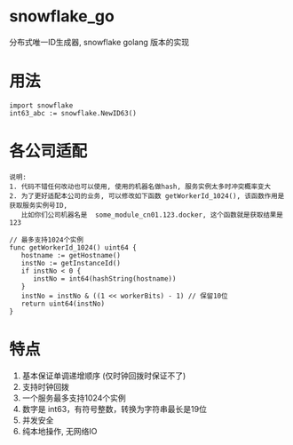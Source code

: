 # snowflake_go
分布式唯一ID生成器, snowflake golang 版本的实现

# 用法
```
import snowflake
int63_abc := snowflake.NewID63()
```

# 各公司适配
```
说明:
1. 代码不错任何改动也可以使用, 使用的机器名做hash, 服务实例太多时冲突概率变大
2. 为了更好适配本公司的业务, 可以修改如下函数 getWorkerId_1024(), 该函数作用是获取服务实例号ID, 
   比如你们公司机器名是  some_module_cn01.123.docker, 这个函数就是获取结果是123

// 最多支持1024个实例
func getWorkerId_1024() uint64 {
   hostname := getHostname()
   instNo := getInstanceId()
   if instNo < 0 {
      instNo = int64(hashString(hostname))
   }
   instNo = instNo & ((1 << workerBits) - 1) // 保留10位
   return uint64(instNo)
}
```

# 特点 
1. 基本保证单调递增顺序 (仅时钟回拨时保证不了)
2. 支持时钟回拨
3. 一个服务最多支持1024个实例
4. 数字是 int63，有符号整数，转换为字符串最长是19位
5. 并发安全
6. 纯本地操作, 无网络IO


